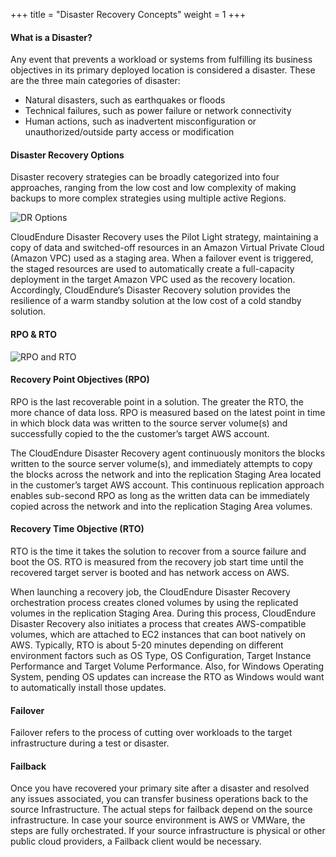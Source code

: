 +++
title = "Disaster Recovery Concepts"
weight = 1
+++

#### What is a Disaster?
Any event that prevents a workload or systems from fulfilling its business objectives in its primary deployed location is considered a disaster. These are the three main categories of disaster:

- Natural disasters, such as earthquakes or floods
- Technical failures, such as power failure or network connectivity
- Human actions, such as inadvertent misconfiguration or unauthorized/outside party access or modification

#### Disaster Recovery Options

Disaster recovery strategies can be broadly categorized into four approaches, ranging from the low cost and low complexity of making backups to more complex strategies using multiple active Regions.

![DR Options](https://docs.aws.amazon.com/whitepapers/latest/disaster-recovery-workloads-on-aws/images/disaster-recovery-strategies.png?classes=shadow,border)

CloudEndure Disaster Recovery uses the Pilot Light strategy, maintaining a copy of data and switched-off resources in an Amazon Virtual Private Cloud (Amazon VPC) used as a staging area. When a failover event is triggered, the staged resources are used to automatically create a full-capacity deployment in the target Amazon VPC used as the recovery location. Accordingly, CloudEndure’s Disaster Recovery solution
provides the resilience of a warm standby solution at the low cost of a cold standby solution. 

#### RPO & RTO

![RPO and RTO](https://docs.aws.amazon.com/whitepapers/latest/disaster-recovery-workloads-on-aws/images/recovery-objectives.png?classes=shadow,border)

#### Recovery Point Objectives (RPO)

RPO is the last recoverable point in a solution. The greater the RTO, the more chance of data loss. RPO is measured based on the latest point in time in which block data was written to the source server volume(s) and successfully copied to the the customer’s target AWS account.

The CloudEndure Disaster Recovery agent continuously monitors the blocks written to the source server volume(s), and immediately attempts to copy the blocks across the network and into the replication Staging Area located in the customer’s target AWS account. This continuous replication approach enables sub-second RPO as long as the written data can be immediately copied across the network and into the replication Staging Area volumes.

#### Recovery Time Objective (RTO)

RTO is the time it takes the solution to recover from a source failure and boot the OS. RTO is measured from the recovery job start time until the recovered target server is booted and has network access on AWS.

When launching a recovery job, the CloudEndure Disaster Recovery orchestration process creates cloned volumes by using the replicated volumes in the replication Staging Area. During this process, CloudEndure Disaster Recovery also initiates a process that creates AWS-compatible volumes, which are attached to EC2 instances that can boot natively on AWS. 
Typically, RTO is about 5-20 minutes depending on different environment factors such as OS Type, OS Configuration, Target Instance Performance and Target Volume Performance. Also, for Windows Operating System, pending OS updates can increase the RTO as Windows would want to automatically install those updates. 

#### Failover

Failover refers to the process of cutting over workloads to the target infrastructure during a test or disaster.

#### Failback

Once you have recovered your primary site after a disaster and resolved any issues associated, you can transfer business operations back to the source Infrastructure. The actual steps for failback depend on the source infrastructure. In case your source environment is AWS or VMWare, the steps are fully orchestrated. If your source infrastructure is physical or other public cloud providers, a Failback client would be necessary.